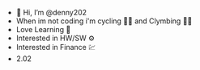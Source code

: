 - 👋 Hi, I’m @denny202
- When im not coding i'm cycling 🚴🏽 and Clymbing 🧗🏽
- Love Learning 📖
- Interested in HW/SW ⚙️ 
- Interested in Finance 💹
- 2.02


